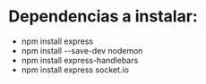 # Dependencias a instalar:
- npm install express
- npm install --save-dev nodemon
- npm install express-handlebars
- npm install express socket.io